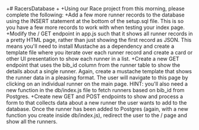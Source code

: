 +# RacersDatabase
 +
 +Using our Race project from this morning, please complete the following:
 +Add a few more runner records to the database using the INSERT statement at the bottom of the setup.sql file. This is so you have a few more records to work with when testing your index page.
 +Modify the / GET endpoint in app.js such that it shows all runner records in a pretty HTML page, rather than just showing the first record as JSON. This means you'll need to install Mustache as a dependency and create a template file where you iterate over each runner record and create a card or other UI presentation to show each runner in a list.
 +Create a new GET endpoint that uses the bib_id column from the runner table to show the details about a single runner. Again, create a mustache template that shows the runner data in a pleasing format. The user will navigate to this page by clicking on an individual runner on the main page. HINT: you'll also need a new function in the db/index.js file to fetch runners based on bib_id from Postgres.
 +Create new GET and POST endpoints to show and process a form to that collects data about a new runner the user wants to add to the database. Once the runner has been added to Postgres (again, with a new function you create inside db/index.js), redirect the user to the / page and show all the runners.
